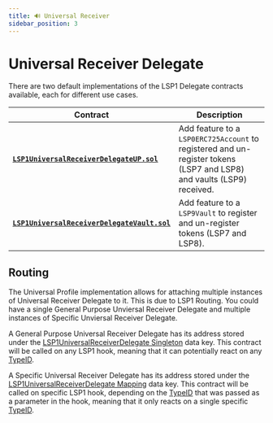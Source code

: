 ```yaml
---
title: 🔊 Universal Receiver
sidebar_position: 3
---
```


# Universal Receiver Delegate

There are two default implementations of the LSP1 Delegate contracts available, each for different use cases.

| Contract                                                                                                                                                    | Description                                                                                                           |
| ----------------------------------------------------------------------------------------------------------------------------------------------------------- | --------------------------------------------------------------------------------------------------------------------- |
| **[`LSP1UniversalReceiverDelegateUP.sol`](../contracts/LSP1UniversalReceiver/LSP1UniversalReceiverDelegateUP/LSP1UniversalReceiverDelegateUP.md)**          | Add feature to a `LSP0ERC725Account` to registered and un-register tokens (LSP7 and LSP8) and vaults (LSP9) received. |
| **[`LSP1UniversalReceiverDelegateVault.sol`](../contracts/LSP1UniversalReceiver/LSP1UniversalReceiverDelegateVault/LSP1UniversalReceiverDelegateVault.md)** | Add feature to a `LSP9Vault` to register and un-register tokens (LSP7 and LSP8).                                      |

## Routing

The Universal Profile implementation allows for attaching multiple instances of Universal Receiver Delegate to it. This is due to LSP1 Routing. You could have a single General Purpose Unviersal Receiver Delegate and multiple instances of Specific Unviersal Receiver Delegate.

A General Purpose Universal Receiver Delegate has its address stored under the [LSP1UniversalReceiverDelegate Singleton](/standards/accounts/lsp1-universal-receiver-delegate.md#lsp1universalreceiverdelegate-singleton) data key. This contract will be called on any LSP1 hook, meaning that it can potentially react on any [TypeID](../type-ids.md#universal-receiver-type-ids).

A Specific Universal Receiver Delegate has its address stored under the [LSP1UniversalReceiverDelegate Mapping](/standards/accounts/lsp1-universal-receiver-delegate.md#lsp1universalreceiverdelegate-mapping) data key. This contract will be called on specific LSP1 hook, depending on the [TypeID](../type-ids.md#universal-receiver-type-ids) that was passed as a parameter in the hook, meaning that it only reacts on a single specific [TypeID](../type-ids.md#universal-receiver-type-ids).
